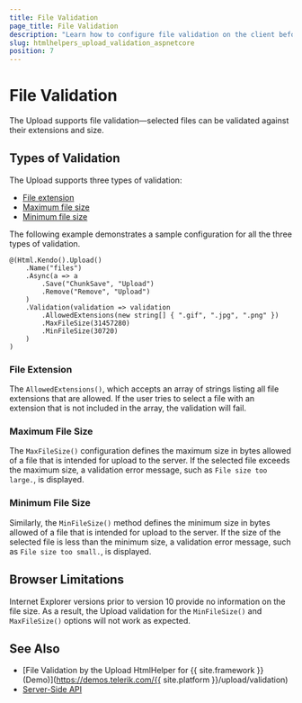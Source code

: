 ```yaml
---
title: File Validation
page_title: File Validation
description: "Learn how to configure file validation on the client before it has been uploaded using the Telerik UI Upload HtmlHelper for {{ site.framework }}."
slug: htmlhelpers_upload_validation_aspnetcore
position: 7
---
```


# File Validation

The Upload supports file validation&mdash;selected files can be validated against their extensions and size.

## Types of Validation

The Upload supports three types of validation:

* [File extension](#file-extension)
* [Maximum file size](#maximum-file-size)
* [Minimum file size](#minimum-file-size)

The following example demonstrates a sample configuration for all the three types of validation.

```
@(Html.Kendo().Upload()
    .Name("files")
    .Async(a => a
        .Save("ChunkSave", "Upload")
        .Remove("Remove", "Upload")
    )
    .Validation(validation => validation
        .AllowedExtensions(new string[] { ".gif", ".jpg", ".png" })
        .MaxFileSize(31457280)
        .MinFileSize(30720)
    )
)
```

### File Extension

The `AllowedExtensions()`, which accepts an array of strings listing all file extensions that are allowed. If the user tries to select a file with an extension that is not included in the array, the validation will fail.

### Maximum File Size

The `MaxFileSize()` configuration defines the maximum size in bytes allowed of a file that is intended for upload to the server. If the selected file exceeds the maximum size, a validation error message, such as `File size too large.`, is displayed.

### Minimum File Size

Similarly, the `MinFileSize()` method defines the minimum size in bytes allowed of a file that is intended for upload to the server. If the size of the selected file is less than the minimum size, a validation error message, such as `File size too small.`, is displayed.

## Browser Limitations

Internet Explorer versions prior to version 10 provide no information on the file size. As a result, the Upload validation for the `MinFileSize()` and `MaxFileSize()` options will not work as expected.

## See Also

* [File Validation by the Upload HtmlHelper for {{ site.framework }} (Demo)](https://demos.telerik.com/{{ site.platform }}/upload/validation)
* [Server-Side API](/api/upload)
